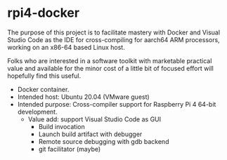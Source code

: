 # rpi4-docker
The purpose of this project is to facilitate mastery with Docker and Visual Studio Code as the IDE for cross-compiling for aarch64 ARM processors, working on an x86-64 based Linux host.

Folks who are interested in a software toolkit with marketable practical value and available for the minor cost of a little bit of focused effort will hopefully find this useful.

- Docker container.
- Intended host: Ubuntu 20.04 (VMware guest)
- Intended purpose: Cross-compiler support for Raspberry Pi 4 64-bit development.
  - Value add: support Visual Studio Code as GUI
    - Build invocation
    - Launch build artifact with debugger
    - Remote source debugging with gdb backend
    - git facilitator (maybe)
